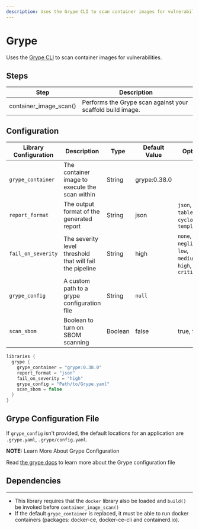 ```yaml
---
description: Uses the Grype CLI to scan container images for vulnerabilities.
---
```


# Grype

Uses the [Grype CLI](https://github.com/anchore/grype) to scan container images for vulnerabilities.

## Steps

| Step                   | Description                                                |
|------------------------|------------------------------------------------------------|
| container_image_scan() | Performs the Grype scan against your scaffold build image. |

## Configuration

| Library Configuration | Description                                              | Type    | Default Value | Options                                                   |
|-----------------------|----------------------------------------------------------|---------|---------------|-----------------------------------------------------------|
| `grype_container`     | The container image to execute the scan within           | String  | grype:0.38.0  |                                                           |
| `report_format`       | The output format of the generated report                | String  | json          | `json`, `table`, `cyclonedx`, `template`                  |
| `fail_on_severity`    | The severity level threshold that will fail the pipeline | String  | high          | `none`, `negligible`, `low`, `medium`, `high`, `critical` |
| `grype_config`        | A custom path to a grype configuration file              | String  | `null`        |                                                           |
| `scan_sbom`           | Boolean to turn on SBOM scanning                         | Boolean | false         | true, false                                               |

``` groovy title='pipeline_config.groovy'
libraries {
  grype {
    grype_container = "grype:0.38.0"
    report_format = "json"
    fail_on_severity = "high"
    grype_config = "Path/to/Grype.yaml"
    scan_sbom = false
  }
}
```

## Grype Configuration File

If `grype_config` isn't provided, the default locations for an application are `.grype.yaml`, `.grype/config.yaml`.

**NOTE:** Learn More About Grype Configuration

   Read [the grype docs](https://github.com/anchore/grype#configuration) to learn more about the Grype configuration file

## Dependencies

---

* This library requires that the `docker` library also be loaded and `build()` be invoked before `container_image_scan()`
* If the default `grype_container` is replaced, it must be able to run docker containers (packages: docker-ce, docker-ce-cli and containerd.io).
